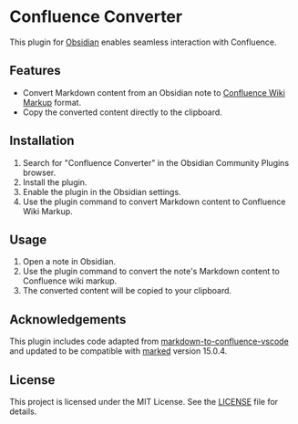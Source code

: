 # Confluence Converter

This plugin for [Obsidian](https://obsidian.md) enables seamless interaction with Confluence.

## Features

- Convert Markdown content from an Obsidian note to [Confluence Wiki Markup](https://confluence.atlassian.com/doc/confluence-wiki-markup-251003035.html) format.
- Copy the converted content directly to the clipboard.

## Installation

1. Search for "Confluence Converter" in the Obsidian Community Plugins browser.
2. Install the plugin.
3. Enable the plugin in the Obsidian settings.
4. Use the plugin command to convert Markdown content to Confluence Wiki Markup.

## Usage

1. Open a note in Obsidian.
2. Use the plugin command to convert the note's Markdown content to Confluence wiki markup.
3. The converted content will be copied to your clipboard.

## Acknowledgements

This plugin includes code adapted from [markdown-to-confluence-vscode](https://github.com/transnano/markdown-to-confluence-vscode) and updated to be compatible with [marked](https://github.com/markedjs/marked) version 15.0.4.

## License

This project is licensed under the MIT License. See the [LICENSE](./LICENSE) file for details.
